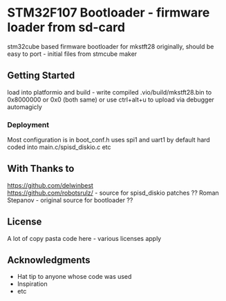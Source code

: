 # STM32F107 Bootloader - firmware loader from sd-card

stm32cube based firmware bootloader for mkstft28 originally, should be easy to port - initial files from stmcube maker 

## Getting Started
 load into platformio and build - write compiled .vio/build/mkstft28.bin  to 0x8000000 or 0x0 (both same) or use ctrl+alt+u to upload via debugger automagicly 
 
 
### Deployment

Most configuration is in boot_conf.h 
uses spi1 and uart1 by default hard coded into main.c/spisd_diskio.c etc 



## With Thanks to

https://github.com/delwinbest  
https://github.com/robotsrulz/ - source for spisd_diskio patches
?? Roman Stepanov - original source for bootloader ??
## License

A lot of copy pasta code here - various licenses apply 

## Acknowledgments

* Hat tip to anyone whose code was used
* Inspiration
* etc
